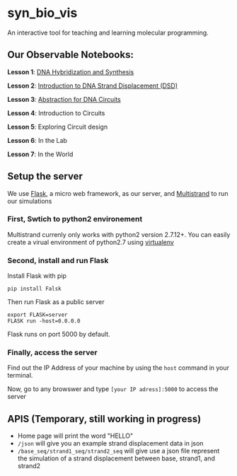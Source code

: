 # syn_bio_vis
An interactive tool for teaching and learning molecular programming.

## Our Observable Notebooks:

**Lesson 1**: [DNA Hybridization and Synthesis](https://observablehq.com/@sborje/lesson-1-dna-hybridization-and-synthesis)

**Lesson 2**: [Introduction to DNA Strand Displacement (DSD)](https://observablehq.com/@jasonhof/lesson-2-introduction-to-dna-strand-displacement-dsd)

**Lesson 3**: [Abstraction for DNA Circuits](https://observablehq.com/@jasonhof/lesson-3-abstraction-for-dna-circuits)

**Lesson 4**: Introduction to Circuits

**Lesson 5**: Exploring Circuit design

**Lesson 6**: In the Lab

**Lesson 7**: In the World

## Setup the server
We use [Flask](https://flask.palletsprojects.com/en/2.0.x/), a micro web framework, as our server, and [Multistrand](https://github.com/DNA-and-Natural-Algorithms-Group/multistrand) to run our simulations

### First, Swtich to python2 environement

Multistrand currenly only works with python2 version 2.7.12+. You can easily create a virual environment of python2.7 using [virtualenv](https://virtualenv.pypa.io/en/latest/)

### Second, install and run Flask
Install Flask with pip 
```
pip install Falsk
```

Then run Flask as a public server
```
export FLASK=server
FLASK run -host=0.0.0.0
```

Flask runs on port 5000 by default.

### Finally, access the server

Find out the IP Address of your machine by using the `host` command in your terminal.

Now, go to any browswer and type `[your IP adress]:5000` to access the server

## APIS (Temporary, still working in progress)

- Home page will print the word "HELLO"
- `/json` will give you an example strand displacement data in json
- `/base_seq/strand1_seq/strand2_seq` will give use a json file represent the simulation of a strand displacement between base, strand1, and strand2
